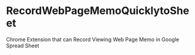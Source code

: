 # RecordWebPageMemoQuicklytoSheet
Chrome Extension that can Record Viewing Web Page Memo in Google Spread Sheet
